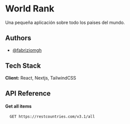 
# World Rank

Una pequeña aplicación sobre todo los paises del mundo.


## Authors

- [@fabriziomgh](https://www.github.com/fabriziomgh)


## Tech Stack

**Client:** React, Nextjs, TailwindCSS




## API Reference

#### Get all items

```http
  GET https://restcountries.com/v3.1/all
```
